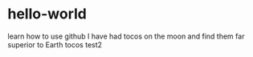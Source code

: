 # hello-world
learn how to use github
I have had tocos on the moon and find them far superior to Earth tocos
test2
